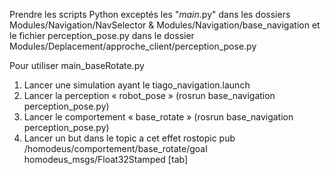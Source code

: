 Prendre les scripts Python exceptés les "*main*.py" dans les dossiers Modules/Navigation/NavSelector & Modules/Navigation/base_navigation et le fichier perception_pose.py dans le dossier Modules/Deplacement/approche_client/perception_pose.py

Pour utiliser main_baseRotate.py
 1. Lancer une simulation ayant le tiago_navigation.launch
 2. Lancer la perception « robot_pose » (rosrun base_navigation perception_pose.py)
 3. Lancer le comportement « base_rotate » (rosrun base_navigation perception_pose.py)
 4. Lancer un but dans le topic a cet effet 
    rostopic pub /homodeus/comportement/base_rotate/goal homodeus_msgs/Float32Stamped [tab]